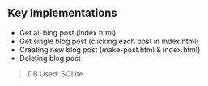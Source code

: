 ## Key Implementations
* Get all blog post (index.html)
* Get single blog post (clicking each post in index.html)
* Creating new blog post (make-post.html & index.html)
* Deleting blog post

> DB Used: SQLite